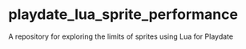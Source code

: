 # playdate_lua_sprite_performance
A repository for exploring the limits of sprites using Lua for Playdate
